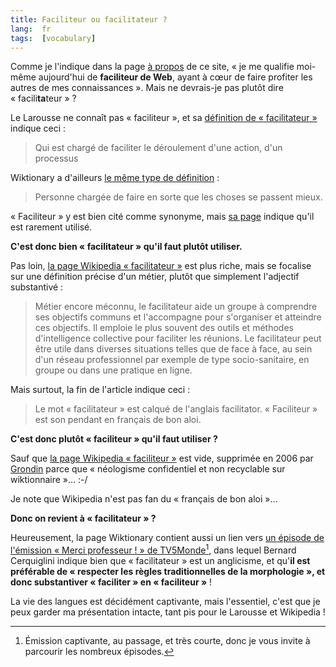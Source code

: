 ```yaml
---
title: Faciliteur ou facilitateur ?
lang:  fr
tags:  [vocabulary]
---
```


Comme je l'indique dans la page [à propos](/a-propos/de-moi.html) de ce site, « je me qualifie moi-même aujourd'hui de **faciliteur de Web**, ayant à cœur de faire profiter les autres de mes connaissances ». Mais ne devrais-je pas plutôt dire « facili**ta**teur » ?

Le Larousse ne connaît pas « faciliteur », et sa [définition de « facilitateur »](http://www.larousse.fr/dictionnaires/francais/facilitateur/186370) indique ceci :

> Qui est chargé de faciliter le déroulement d'une action, d'un processus

Wiktionary a d'ailleurs [le même type de définition](https://fr.wiktionary.org/wiki/facilitateur) :

> Personne chargée de faire en sorte que les choses se passent mieux.

« Faciliteur » y est bien cité comme synonyme, mais [sa page](https://fr.wiktionary.org/wiki/faciliteur) indique qu'il est rarement utilisé.

**C'est donc bien « facilitateur » qu'il faut plutôt utiliser.**

Pas loin, [la page Wikipedia « facilitateur »](https://fr.wikipedia.org/wiki/Facilitateur) est plus riche, mais se focalise sur une définition précise d'un métier, plutôt que simplement l'adjectif substantivé :

> Métier encore méconnu, le facilitateur aide un groupe à comprendre ses objectifs communs et l'accompagne pour s'organiser et atteindre ces objectifs. Il emploie le plus souvent des outils et méthodes d'intelligence collective pour faciliter les réunions. Le facilitateur peut être utile dans diverses situations telles que de face à face, au sein d'un réseau professionnel par exemple de type socio-sanitaire, en groupe ou dans une pratique en ligne.

Mais surtout, la fin de l'article indique ceci :

> Le mot « facilitateur » est calqué de l'anglais facilitator. « Faciliteur » est son pendant en français de bon aloi.

**C'est donc plutôt « faciliteur » qu'il faut utiliser ?**

Sauf que [la page Wikipedia « faciliteur »](https://fr.wikipedia.org/wiki/Faciliteur) est vide, supprimée en 2006 par [Grondin](https://fr.wikipedia.org/wiki/Utilisateur:Grondin) parce que « néologisme confidentiel et non recyclable sur wiktionnaire »… :-/

Je note que Wikipedia n'est pas fan du « français de bon aloi »…

**Donc on revient à « facilitateur » ?**

Heureusement, la page Wiktionary contient aussi un lien vers [un épisode de l'émission « Merci professeur ! » de TV5Monde](http://www.tv5monde.com/cms/chaine-francophone/lf/Merci-Professeur/p-17081-Facilitateur.htm?episode=3)[^merciprof], dans lequel Bernard Cerquiglini indique bien que « facilitateur » est un anglicisme, et qu'**il est préférable de « respecter les règles traditionnelles de la morphologie », et donc substantiver « faciliter » en « faciliteur »** !

[^merciprof]: Émission captivante, au passage, et très courte, donc je vous invite à parcourir les nombreux épisodes.

La vie des langues est décidément captivante, mais l'essentiel, c'est que je peux garder ma présentation intacte, tant pis pour le Larousse et Wikipedia !
